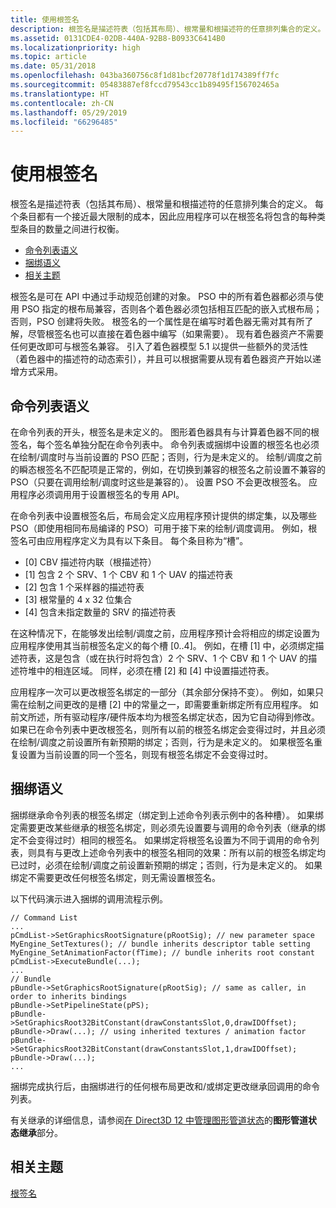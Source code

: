 ```yaml
---
title: 使用根签名
description: 根签名是描述符表（包括其布局）、根常量和根描述符的任意排列集合的定义。
ms.assetid: 0131CDE4-02DB-440A-92B8-B0933C6414B0
ms.localizationpriority: high
ms.topic: article
ms.date: 05/31/2018
ms.openlocfilehash: 043ba360756c8f1d81bcf20778f1d174389ff7fc
ms.sourcegitcommit: 05483887ef8fccd79543cc1b89495f156702465a
ms.translationtype: HT
ms.contentlocale: zh-CN
ms.lasthandoff: 05/29/2019
ms.locfileid: "66296485"
---
```

# <a name="using-a-root-signature"></a>使用根签名

根签名是描述符表（包括其布局）、根常量和根描述符的任意排列集合的定义。 每个条目都有一个接近最大限制的成本，因此应用程序可以在根签名将包含的每种类型条目的数量之间进行权衡。

-   [命令列表语义](#command-list-semantic)
-   [捆绑语义](#bundle-semantics)
-   [相关主题](#related-topics)

根签名是可在 API 中通过手动规范创建的对象。 PSO 中的所有着色器都必须与使用 PSO 指定的根布局兼容，否则各个着色器必须包括相互匹配的嵌入式根布局；否则，PSO 创建将失败。 根签名的一个属性是在编写时着色器无需对其有所了解，尽管根签名也可以直接在着色器中编写（如果需要）。 现有着色器资产不需要任何更改即可与根签名兼容。 引入了着色器模型 5.1 以提供一些额外的灵活性（着色器中的描述符的动态索引），并且可以根据需要从现有着色器资产开始以递增方式采用。

## <a name="command-list-semantic"></a>命令列表语义

在命令列表的开头，根签名是未定义的。 图形着色器具有与计算着色器不同的根签名，每个签名单独分配在命令列表中。 命令列表或捆绑中设置的根签名也必须在绘制/调度时与当前设置的 PSO 匹配；否则，行为是未定义的。 绘制/调度之前的瞬态根签名不匹配项是正常的，例如，在切换到兼容的根签名之前设置不兼容的 PSO（只要在调用绘制/调度时这些是兼容的）。 设置 PSO 不会更改根签名。 应用程序必须调用用于设置根签名的专用 API。

在命令列表中设置根签名后，布局会定义应用程序预计提供的绑定集，以及哪些 PSO（即使用相同布局编译的 PSO）可用于接下来的绘制/调度调用。 例如，根签名可由应用程序定义为具有以下条目。 每个条目称为“槽”。

-   \[0\] CBV 描述符内联（根描述符）
-   \[1\] 包含 2 个 SRV、1 个 CBV 和 1 个 UAV 的描述符表
-   \[2\] 包含 1 个采样器的描述符表
-   \[3\] 根常量的 4 x 32 位集合
-   \[4\] 包含未指定数量的 SRV 的描述符表

在这种情况下，在能够发出绘制/调度之前，应用程序预计会将相应的绑定设置为应用程序使用其当前根签名定义的每个槽 \[0..4\]。 例如，在槽 \[1\] 中，必须绑定描述符表，这是包含（或在执行时将包含）2 个 SRV、1 个 CBV 和 1 个 UAV 的描述符堆中的相连区域。 同样，必须在槽 \[2\] 和 \[4\] 中设置描述符表。

应用程序一次可以更改根签名绑定的一部分（其余部分保持不变）。 例如，如果只需在绘制之间更改的是槽 \[2\] 中的常量之一，即需要重新绑定所有应用程序。 如前文所述，所有驱动程序/硬件版本均为根签名绑定状态，因为它自动得到修改。 如果已在命令列表中更改根签名，则所有以前的根签名绑定会变得过时，并且必须在绘制/调度之前设置所有新预期的绑定；否则，行为是未定义的。 如果根签名重复设置为当前设置的同一个签名，则现有根签名绑定不会变得过时。

## <a name="bundle-semantics"></a>捆绑语义

捆绑继承命令列表的根签名绑定（绑定到上述命令列表示例中的各种槽）。 如果绑定需要更改某些继承的根签名绑定，则必须先设置要与调用的命令列表（继承的绑定不会变得过时）相同的根签名。 如果绑定将根签名设置为不同于调用的命令列表，则具有与更改上述命令列表中的根签名相同的效果：所有以前的根签名绑定均已过时，必须在绘制/调度之前设置新预期的绑定；否则，行为是未定义的。 如果绑定不需要更改任何根签名绑定，则无需设置根签名。

以下代码演示进入捆绑的调用流程示例。

``` syntax
// Command List
...
pCmdList->SetGraphicsRootSignature(pRootSig); // new parameter space
MyEngine_SetTextures(); // bundle inherits descriptor table setting
MyEngine_SetAnimationFactor(fTime); // bundle inherits root constant
pCmdList->ExecuteBundle(...);
...
// Bundle
pBundle->SetGraphicsRootSignature(pRootSig); // same as caller, in order to inherits bindings
pBundle->SetPipelineState(pPS); 
pBundle->SetGraphicsRoot32BitConstant(drawConstantsSlot,0,drawIDOffset);
pBundle->Draw(...); // using inherited textures / animation factor
pBundle->SetGraphicsRoot32BitConstant(drawConstantsSlot,1,drawIDOffset);
pBundle->Draw(...);
...
```

捆绑完成执行后，由捆绑进行的任何根布局更改和/或绑定更改继承回调用的命令列表。

有关继承的详细信息，请参阅[在 Direct3D 12 中管理图形管道状态](managing-graphics-pipeline-state-in-direct3d-12.md)的**图形管道状态继承**部分。

## <a name="related-topics"></a>相关主题

<dl> <dt>

[根签名](root-signatures.md)
</dt> </dl>

 

 




